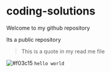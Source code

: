 # coding-solutions
<html>

    
  <body> Welcome to my github repository </body>
 
  Its a public repository <br> 
  > This is a quote in my read me file

![#f03c15](https://placehold.co/15x15/f03c15/f03c15.png) `hello world`
</html>



